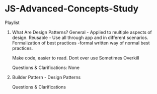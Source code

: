 # JS-Advanced-Concepts-Study

Playlist

1. What Are Design Patterns?
   General - Applied to multiple aspects of design.
   Reusable - Use all through app and in different scenarios.
   Formalization of best practices -formal written way of normal best practices.

   Make code, easier to read.
   Dont over use
   Sometimes Overkill

   Questions & Clarifications:
   None

2. Builder Pattern - Design Patterns

   Questions & Clarifications
